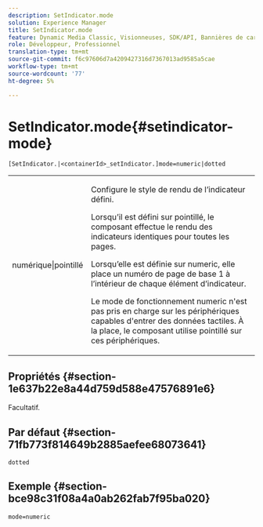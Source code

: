 ```yaml
---
description: SetIndicator.mode
solution: Experience Manager
title: SetIndicator.mode
feature: Dynamic Media Classic, Visionneuses, SDK/API, Bannières de carrousel
role: Développeur, Professionnel
translation-type: tm+mt
source-git-commit: f6c97606d7a4209427316d7367013ad9585a5cae
workflow-type: tm+mt
source-wordcount: '77'
ht-degree: 5%

---
```



# SetIndicator.mode{#setindicator-mode}

`[SetIndicator.|<containerId>_setIndicator.]mode=numeric|dotted`

<table id="table_0BEA0B5FFDF64E5594B534B2A87A6D88"> 
 <tbody> 
  <tr> 
   <td colname="col1"> <p> <span class="codeph"> numérique|pointillé</span> </p> </td> 
   <td colname="col2"> <p> Configure le style de rendu de l’indicateur défini. </p> <p>Lorsqu’il est défini sur <span class="codeph"> pointillé</span>, le composant effectue le rendu des indicateurs identiques pour toutes les pages. </p> <p>Lorsqu’elle est définie sur <span class="codeph"> numeric</span>, elle place un numéro de page de base 1 à l’intérieur de chaque élément d’indicateur. </p> <p>Le mode de fonctionnement <span class="codeph"> numeric</span> n'est pas pris en charge sur les périphériques capables d'entrer des données tactiles. À la place, le composant utilise <span class="codeph"> pointillé</span> sur ces périphériques. </p> </td> 
  </tr> 
 </tbody> 
</table>

## Propriétés {#section-1e637b22e8a44d759d588e47576891e6}

Facultatif.

## Par défaut {#section-71fb773f814649b2885aefee68073641}

`dotted`

## Exemple {#section-bce98c31f08a4a0ab262fab7f95ba020}

`mode=numeric`
